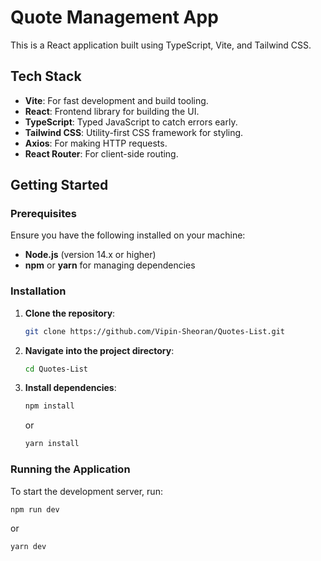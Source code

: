 # Quote Management App

This is a React application built using TypeScript, Vite, and Tailwind CSS.

## Tech Stack

- **Vite**: For fast development and build tooling.
- **React**: Frontend library for building the UI.
- **TypeScript**: Typed JavaScript to catch errors early.
- **Tailwind CSS**: Utility-first CSS framework for styling.
- **Axios**: For making HTTP requests.
- **React Router**: For client-side routing.

## Getting Started

### Prerequisites

Ensure you have the following installed on your machine:

- **Node.js** (version 14.x or higher)
- **npm** or **yarn** for managing dependencies

### Installation

1. **Clone the repository**:

   ```bash
   git clone https://github.com/Vipin-Sheoran/Quotes-List.git
   ```
2. **Navigate into the project directory**:

   ```bash
   cd Quotes-List
   ```
3. **Install dependencies**:
   ```bash
   npm install
   ```
   or
   ```bash
   yarn install
   ```

### Running the Application
To start the development server, run:
   ```bash
   npm run dev
   ```
   or
   ```bash
   yarn dev
   ```
